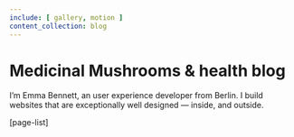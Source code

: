 ```yaml
---
include: [ gallery, motion ]
content_collection: blog
---
```


# Medicinal Mushrooms & health blog
I’m Emma Bennett, an user experience developer from Berlin. I build websites that are exceptionally well designed — inside, and outside.


[page-list]